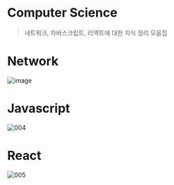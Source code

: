 # Computer Science 

> 네트워크, 자바스크립트, 리액트에 대한 지식 정리 모음집
 
#  Network
![image](https://user-images.githubusercontent.com/79238676/157382177-269a0e1b-6179-483f-8c97-b1e6025520e9.png)


# Javascript
![004](https://user-images.githubusercontent.com/79238676/157382169-720f8da3-c6cc-4577-a857-e2a50953bb9b.png)

# React
![005](https://user-images.githubusercontent.com/79238676/157382142-ce01f01e-2b69-4b2c-98ae-572470eb15a8.png)

